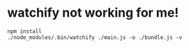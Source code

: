 # watchify not working for me!

    npm install
    ./node_modules/.bin/watchify ./main.js -o ./bundle.js -v
